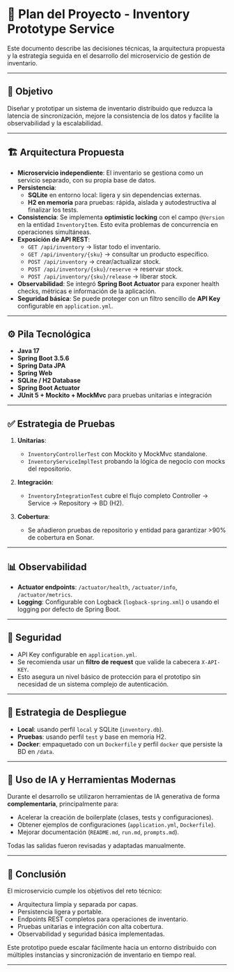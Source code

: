 # 📑 Plan del Proyecto - Inventory Prototype Service

Este documento describe las decisiones técnicas, la arquitectura propuesta y la estrategia seguida en el desarrollo del microservicio de gestión de inventario.

---

## 🎯 Objetivo
Diseñar y prototipar un sistema de inventario distribuido que reduzca la latencia de sincronización, mejore la consistencia de los datos y facilite la observabilidad y la escalabilidad.

---

## 🏗️ Arquitectura Propuesta

- **Microservicio independiente**: El inventario se gestiona como un servicio separado, con su propia base de datos.
- **Persistencia**:
    - **SQLite** en entorno local: ligera y sin dependencias externas.
    - **H2 en memoria** para pruebas: rápida, aislada y autodestructiva al finalizar los tests.
- **Consistencia**: Se implementa **optimistic locking** con el campo `@Version` en la entidad `InventoryItem`. Esto evita problemas de concurrencia en operaciones simultáneas.
- **Exposición de API REST**:
    - `GET /api/inventory` → listar todo el inventario.
    - `GET /api/inventory/{sku}` → consultar un producto específico.
    - `POST /api/inventory` → crear/actualizar stock.
    - `POST /api/inventory/{sku}/reserve` → reservar stock.
    - `POST /api/inventory/{sku}/release` → liberar stock.
- **Observabilidad**: Se integró **Spring Boot Actuator** para exponer health checks, métricas e información de la aplicación.
- **Seguridad básica**: Se puede proteger con un filtro sencillo de **API Key** configurable en `application.yml`.

---

## ⚙️ Pila Tecnológica

- **Java 17**
- **Spring Boot 3.5.6**
- **Spring Data JPA**
- **Spring Web**
- **SQLite / H2 Database**
- **Spring Boot Actuator**
- **JUnit 5 + Mockito + MockMvc** para pruebas unitarias e integración

---

## ✅ Estrategia de Pruebas

1. **Unitarias**:
    - `InventoryControllerTest` con Mockito y MockMvc standalone.
    - `InventoryServiceImplTest` probando la lógica de negocio con mocks del repositorio.

2. **Integración**:
    - `InventoryIntegrationTest` cubre el flujo completo Controller → Service → Repository → BD (H2).

3. **Cobertura**:
    - Se añadieron pruebas de repositorio y entidad para garantizar >90% de cobertura en Sonar.

---

## 📊 Observabilidad

- **Actuator endpoints**: `/actuator/health`, `/actuator/info`, `/actuator/metrics`.
- **Logging**: Configurable con Logback (`logback-spring.xml`) o usando el logging por defecto de Spring Boot.

---

## 🔐 Seguridad

- API Key configurable en `application.yml`.
- Se recomienda usar un **filtro de request** que valide la cabecera `X-API-KEY`.
- Esto asegura un nivel básico de protección para el prototipo sin necesidad de un sistema complejo de autenticación.

---

## 🚀 Estrategia de Despliegue

- **Local**: usando perfil `local` y SQLite (`inventory.db`).
- **Pruebas**: usando perfil `test` y base en memoria H2.
- **Docker**: empaquetado con un `Dockerfile` y perfil `docker` que persiste la BD en `/data`.

---

## 🤖 Uso de IA y Herramientas Modernas

Durante el desarrollo se utilizaron herramientas de IA generativa de forma **complementaria**, principalmente para:
- Acelerar la creación de boilerplate (clases, tests y configuraciones).
- Obtener ejemplos de configuraciones (`application.yml`, `Dockerfile`).
- Mejorar documentación (`README.md`, `run.md`, `prompts.md`).

Todas las salidas fueron revisadas y adaptadas manualmente.

---

## 📌 Conclusión

El microservicio cumple los objetivos del reto técnico:
- Arquitectura limpia y separada por capas.
- Persistencia ligera y portable.
- Endpoints REST completos para operaciones de inventario.
- Pruebas unitarias e integración con alta cobertura.
- Observabilidad y seguridad básica implementadas.

Este prototipo puede escalar fácilmente hacia un entorno distribuido con múltiples instancias y sincronización de inventario en tiempo real.

---